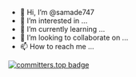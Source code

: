 - 👋 Hi, I’m @samade747
- 👀 I’m interested in ...
- 🌱 I’m currently learning ...
- 💞️ I’m looking to collaborate on ...
- 📫 How to reach me ...

<!---
samade747/samade747 is a ✨ special ✨ repository because its `README.md` (this file) appears on your GitHub profile.
You can click the Preview link to take a look at your changes.

githubUsers.sort(_.followers)
           .filter(_.location == 'Pakistan') 
           .take(1000)
           .sort(_.contributions)
           .take(256)

           --->

[![committers.top badge](https://user-badge.committers.top/pakistan/samade747.svg)](https://user-badge.committers.top/pakistan/samade747)


